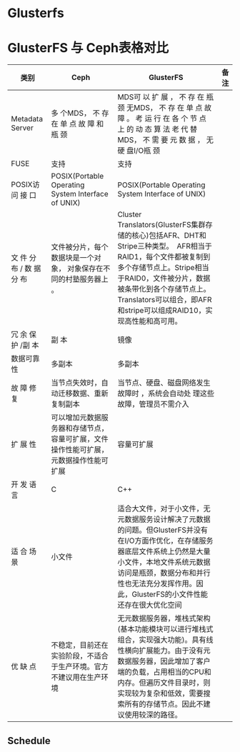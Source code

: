 # Glusterfs

# GlusterFS 与 Ceph表格对比

| 类别                      | Ceph                                                         | GlusterFS                                                    | 备注 |
| ------------------------- | ------------------------------------------------------------ | ------------------------------------------------------------ | ---- |
| Metadata Server           | 多 个MDS， 不 存 在 单 点 故 障 和 瓶 颈                     | MDS可 以 扩 展 ， 不 存 在 瓶 颈 无MDS， 不 存 在 单 点 故 障 。 考 运 行 在 各 个 节 点 上 的 动 态 算   法 老 代 替MDS， 不 需 要 元 数 据 ， 无 硬 盘I/O瓶 颈 |      |
| FUSE                      | 支持                                                         | 支持                                                         |      |
| POSIX访 问 接 口          | POSIX(Portable Operating System Interface of  UNIX)          | POSIX(Portable Operating System Interface of  UNIX)          |      |
| 文 件 分 布 / 数 据 分 布 | 文件被分片，每个数据块是一个对象， 对象保存在不同的村塾服务器上 。 | Cluster Translators(GlusterFS集群存储的核心)包括AFR、DHT和Stripe三种类型。&#8194;AFR相当于RAID1，每个文件都被复制到多个存储节点上。Stripe相当于RAID0，文件被分片，数据被条带化到各个存储节点上。Translators可以组合，即AFR和stripe可以组成RAID10，实现高性能和高可用。 |      |
| 冗 余 保 护 /副 本        | 副 本                                                        | 镜像                                                         |      |
| 数据可靠性                | 多副本                                                       | 多副本                                                       |      |
| 故 障 修 复               | 当节点失效时，自动迁移数据、重新复制副本                     | 当节点、硬盘、磁盘网络发生故障时 ，系统会自动处   理这些故障，管理员不需介入 |      |
| 扩 展 性                  | 可以增加元数据服务器和存储节点，容量可扩展，文件操作性能可扩展，元数据操作性能可扩展 | 容量可扩展                                                   |      |
| 开 发 语 言               | C                                                            | C++                                                          |      |
| 适 合 场 景               | 小文件                                                       | 适合大文件，对于小文件，无元数据服务设计解决了元数据的问题。但GlusterFS并没有在I/O方面作优化，在存储服务器底层文件系统上仍然是大量小文件，本地文件系统元数据访问是瓶颈，数据分布和并行性也无法充分发挥作用。因此，GlusterFS的小文件性能还存在很大优化空间 |      |
| 优 缺 点                  | 不稳定，目前还在实验阶段，不适合于生产环境。官方不建议用在生产环境 | 无元数据服务器，堆栈式架构(基本功能模块可以进行堆栈式组合，实现强大功能)。具有线性横向扩展能力。由于没有元数据服务器，因此增加了客户端的负载，占用相当的CPU和内存。但遍历文件目录时，则实现较为复杂和低效，需要搜索所有的存储节点。因此不建议使用较深的路径。 |      |

## Schedule




